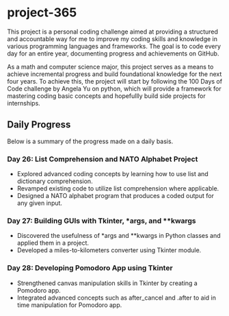 # project-365

This project is a personal coding challenge aimed at providing a structured and accountable way for me to improve my coding skills and knowledge in various programming languages and frameworks. The goal is to code every day for an entire year, documenting progress and achievements on GitHub.

As a math and computer science major, this project serves as a means to achieve incremental progress and build foundational knowledge for the next four years. To achieve this, the project will start by following the 100 Days of Code challenge by Angela Yu on python, which will provide a framework for mastering coding basic concepts and hopefullly build side projects for internships.

<h2> Daily Progress </h2>
Below is a summary of the progress made on a daily basis.

<h3>Day 26: List Comprehension and NATO Alphabet Project</h3>
<ul>
<li>Explored advanced coding concepts by learning how to use list and dictionary comprehension.</li>
<li>Revamped existing code to utilize list comprehension where applicable.</li>
<li>Designed a NATO alphabet program that produces a coded output for any given input.</li>
</ul>
<h3>Day 27: Building GUIs with Tkinter, *args, and **kwargs</h3>
<ul>
<li>Discovered the usefulness of *args and **kwargs in Python classes and applied them in a project.</li>
<li>Developed a miles-to-kilometers converter using Tkinter module.</li>
</ul>
<h3>Day 28: Developing Pomodoro App using Tkinter</h3>
<ul>
<li>Strengthened canvas manipulation skills in Tkinter by creating a Pomodoro app.</li>
<li>Integrated advanced concepts such as after_cancel and .after to aid in time manipulation for Pomodoro app.</li>
</ul>